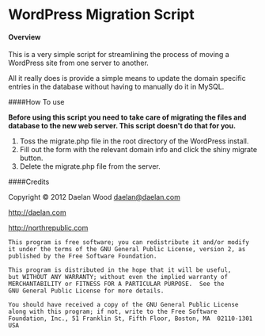 # WordPress Migration Script

#### Overview

This is a very simple script for streamlining the process of moving a WordPress site from one server to another.

All it really does is provide a simple means to update the domain specific entries in the database without having to manually do it in MySQL.

####How To use

**Before using this script you need to take care of migrating the files and database to the new web server. This script doesn't do that for you.**

1. Toss the migrate.php file in the root directory of the WordPress install.
2. Fill out the form with the relevant domain info and click the shiny migrate button.
3. Delete the migrate.php file from the server.

####Credits

Copyright © 2012  Daelan Wood  <daelan@daelan.com>

<http://daelan.com>

<http://northrepublic.com>

    This program is free software; you can redistribute it and/or modify
    it under the terms of the GNU General Public License, version 2, as 
    published by the Free Software Foundation.

    This program is distributed in the hope that it will be useful,
    but WITHOUT ANY WARRANTY; without even the implied warranty of
    MERCHANTABILITY or FITNESS FOR A PARTICULAR PURPOSE.  See the
    GNU General Public License for more details.

    You should have received a copy of the GNU General Public License
    along with this program; if not, write to the Free Software
    Foundation, Inc., 51 Franklin St, Fifth Floor, Boston, MA  02110-1301  USA
